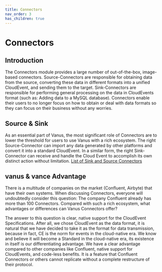 ```yaml
---
title: Connectors
nav_order: 3
has_children: true
---
```


#  Connectors

## Introduction

The Connectors module provides a large number of out-of-the-box, image-based connectors. Source-Connectors are responsible for obtaining data from the source, converting these data in different formats into a unified CloudEvent, and sending them to the target. Sink-Connectors are responsible for performing general processing on the data in CloudEvents format (such as: Adding data to a MySQL database). Connectors enable their users to no longer focus on how to obtain or deal with data formats so they can focus on their business without any worries.

## Source & Sink

As an essential part of Vanus, the most significant role of Connectors are to lower the threshold for users to use Vanus with a rich ecosystem. The right Source-Connector can import any data generated by other platforms and convert it into a standard CloudEvent.
In a similar form, the right Sink-Connector can receive and handle the Cloud Event to accomplish its own distinct action without limitation. [List of Sink and Source Connectors](/list.md)

## vanus & vance Advantage

There is a multitude of companies on the market (Confluent, Airbyte) that have their own systems. When discussing Connectors, everyone will undoubtedly consider this question: The company Confluent already has more than 100 Connectors. Compared with such a rich ecosystem, what advantages or differences can Vanus Connectors offer?

The answer to this question is clear, native support for the CloudEvent Specifications. 
After all, we chose CloudEvent as the data format, it is natural that we have decided to take it as the format for data transmission, because in fact, CE is the norm for events in the cloud-native era. We know and believe it will become a Standard in the cloud-native era, its existence in itself is our differentiating advantage. We have a clear advantage compared to other companies like Confluent, native support for CloudEvents, and code-less benefits. It is a feature that Confluent Connectors or others cannot replicate without a complete restructure of their protocol. 



